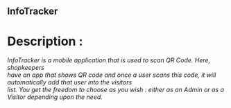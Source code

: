 ##  InfoTracker
# Description : 
<i>InfoTracker is a mobile application that is used to scan QR Code. Here, shopkeepers <br>have an app that shows QR code and once a user scans this code, it will automatically add that user into the visitors <br> list. You get the freedom to choose as you wish : either as an Admin or as a Visitor depending upon the need.</i>

